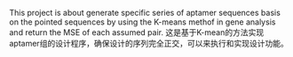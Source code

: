 This project is about generate specific series of aptamer sequences basis on the pointed sequences by using the K-means methof in gene analysis and return the MSE of each assumed pair.
这是基于K-mean的方法实现aptamer组的设计程序，确保设计的序列完全正交，可以来执行和实现设计功能。
